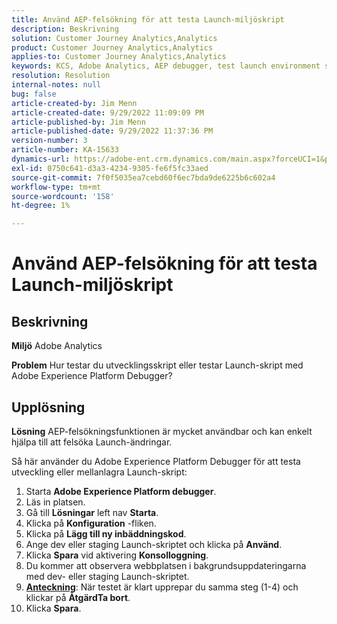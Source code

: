```yaml
---
title: Använd AEP-felsökning för att testa Launch-miljöskript
description: Beskrivning
solution: Customer Journey Analytics,Analytics
product: Customer Journey Analytics,Analytics
applies-to: Customer Journey Analytics,Analytics
keywords: KCS, Adobe Analytics, AEP debugger, test launch environment scripts, Adobe Experience Platform, how to
resolution: Resolution
internal-notes: null
bug: false
article-created-by: Jim Menn
article-created-date: 9/29/2022 11:09:09 PM
article-published-by: Jim Menn
article-published-date: 9/29/2022 11:37:36 PM
version-number: 3
article-number: KA-15633
dynamics-url: https://adobe-ent.crm.dynamics.com/main.aspx?forceUCI=1&pagetype=entityrecord&etn=knowledgearticle&id=82e3aeb3-4b40-ed11-9db1-0022480866ad
exl-id: 0750c641-d3a3-4234-9305-fe6f5fc33aed
source-git-commit: 7f0f5035ea7cebd60f6ec7bda9de6225b6c602a4
workflow-type: tm+mt
source-wordcount: '158'
ht-degree: 1%

---
```


# Använd AEP-felsökning för att testa Launch-miljöskript

## Beskrivning


<b>Miljö</b>
Adobe Analytics

<b>Problem</b>
Hur testar du utvecklingsskript eller testar Launch-skript med Adobe Experience Platform Debugger?


## Upplösning


<b>Lösning</b>
AEP-felsökningsfunktionen är mycket användbar och kan enkelt hjälpa till att felsöka Launch-ändringar.

Så här använder du Adobe Experience Platform Debugger för att testa utveckling eller mellanlagra Launch-skript:

1. Starta <b>Adobe Experience Platform debugger</b>.
2. Läs in platsen.
3. Gå till <b>Lösningar</b> left nav  <b>Starta</b>.
4. Klicka på <b>Konfiguration</b> -fliken.
5. Klicka på <b>Lägg till ny inbäddningskod</b>.
6. Ange dev eller staging Launch-skriptet och klicka på <b>Använd</b>.
7. Klicka <b>Spara</b> vid aktivering <b>Konsolloggning</b>.
8. Du kommer att observera webbplatsen i bakgrundsuppdateringarna med dev- eller staging Launch-skriptet.
9. <b><u>Anteckning</u></b>: När testet är klart upprepar du samma steg (1-4) och klickar på <b>Åtgärd</b><b>Ta bort</b>.
10. Klicka <b>Spara</b>.
